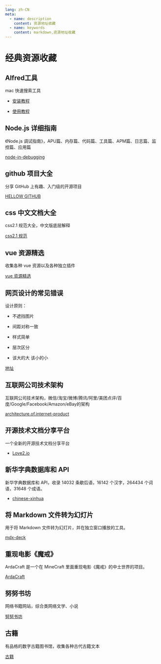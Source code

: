 ```yaml
---
lang: zh-CN
meta:
  - name: description
    content: 资源地址收藏
  - name: keywords
    content: markdown,资源地址收藏
---
```


# 经典资源收藏


## Alfred工具

mac 快速搜索工具

- [安装教程](https://www.jianshu.com/p/5b3f98b1f7b6)

- [使用教程](https://sspai.com/post/44624)


## Node.js 详细指南

《Node.js 调试指南》，APU篇、内存篇、代码篇、工具篇、APM篇、日志篇、监控篇、应用篇

[node-in-debugging](https://github.com/nswbmw/node-in-debugging)


## github 项目大全

分享 GitHub 上有趣、入门级的开源项目  

[HELLOW GITHUB](https://hellogithub.com)


## css 中文文档大全

css2.1 规范大全，中文版底层解释

[css2.1 规范](https://www.w3.org/html/ig/zh/wiki/CSS2#.E5.85.B3.E4.BA.8E_CSS2.1_.E8.A7.84.E8.8C.83)


## vue 资源精选

收集各种 vue 资源以及各种独立插件

[vue 资源精选](http://vue.awesometiny.com)


## 网页设计的常见错误

设计原则：
    
- 不遮挡图片  

- 间距对称一致  

- 样式简单  

- 层次区分  

- 该大的大 该小的小

[地址](http://blog-en.tilda.cc/articles-website-design-mistakes)


## 互联网公司技术架构

互联网公司技术架构，微信/淘宝/微博/腾讯/阿里/美团点评/百度/Google/Facebook/Amazon/eBay的架构

[architecture.of.internet-product](https://github.com/davideuler/architecture.of.internet-product)


## 开源技术文档分享平台

一个全新的开源技术文档分享平台

- [Love2.io](https://love2.io)   


## 新华字典数据库和 API

新华字典数据库和 API，收录 14032 条歇后语，16142 个汉字，264434 个词语，31648 个成语。

- [chinese-xinhua](https://github.com/pwxcoo/chinese-xinhua)


## 将 Markdown 文件转为幻灯片

用于将 Markdown 文件转为幻灯片，并在独立窗口播放的工具。

[mdx-deck](https://github.com/jxnblk/mdx-deck)


## 重现电影《魔戒》

ArdaCraft 是一个在 MineCraft 里面重现电影《魔戒》的中土世界的项目。

[ArdaCraft](https://ardacraft.me)


## 努努书坊

网络书籍网站，综合类网络文学、小说

[努努书坊](http://www.kanunu8.com/)


## 古籍

有品格的数字古籍图书馆，收集各种古代古籍文本

[古籍](https://shuge.org/ebook/ba-duan-jin-ce)





